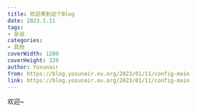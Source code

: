 ```yaml
---
title: 欢迎来到这个Blog
date: 2023.1.11
tags:
- 杂谈
categories:
- 其他
coverWidth: 1200
coverHeight: 320
author: Yosunair
from: https://blog.yosunair.eu.org/2023/01/11/config-main
link: https://blog.yosunair.eu.org/2023/01/11/config-main
---
```



欢迎~   